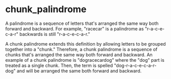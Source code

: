 # chunk_palindrome
A palindrome is a sequence of letters that's arranged the same way both forward and backward.  For example, "racecar" is a palindrome as "r-a-c-e-c-a-r" backwards is still "r-a-c-e-c-a-r."

A chunk palindrome extends this definition by allowing letters to be grouped together into a "chunk."  Therefore, a chunk palindrome is a sequence of chunks that's arranged the same way both forward and backward.  An example of a chunk palindrome is "dogracecardog" where the "dog" part is treated as a single chunk.  Then, the term is spelled "dog-r-a-c-e-c-a-r-dog" and will be arranged the same both forward and backward.
